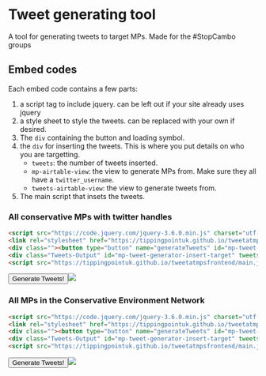 # Tweet generating tool

A tool for generating tweets to target MPs. Made for the #StopCambo groups

## Embed codes

Each embed code contains a few parts:

1. a script tag to include jquery. can be left out if your site already uses jquery
1. a style sheet to style the tweets. can be replaced with your own if desired.
1. The `div` containing the button and loading symbol.
1. the `div` for inserting the tweets. This is where you put details on who you are targetting.
    * `tweets`: the number of tweets inserted.
    * `mp-airtable-view`: the view to generate MPs from. Make sure they all have a `twitter_username`.
    * `tweets-airtable-view`: the view to generate tweets from.
1. The main script that insets the tweets.

### All conservative MPs with twitter handles

```html
<script src="https://code.jquery.com/jquery-3.6.0.min.js" charset="utf-8"></script>
<link rel="stylesheet" href="https://tippingpointuk.github.io/tweetatmpsfrontend/style.css">
<div class=""><button type="button" name="generateTweets" id="mp-tweet-generator-button">Generate Tweets!</button><img id="mp-tweet-generator-loading" src="https://tippingpointuk.github.io/tweetatmpsfrontend/loading.svg" class="hide"/></div>
<div class="Tweets-Output" id="mp-tweet-generator-insert-target" tweets=4 mp-airtable-view=viwmvRNLuTByBvMnV tweets-airtable-view=viwT9DujPVYtrAhk8></div>
<script src="https://tippingpointuk.github.io/tweetatmpsfrontend/main.js" charset="utf-8"></script>
```

<script src="https://code.jquery.com/jquery-3.6.0.min.js" charset="utf-8"></script>
<link rel="stylesheet" href="https://tippingpointuk.github.io/tweetatmpsfrontend/style.css">

<div class="mp-tweet-generator-button"><button type="button" name="generateTweets">Generate Tweets!</button><img src="../loading.svg" class="hide mp-tweet-generator-loading"/></div><div class="mp-tweet-generator-output" tweets=18 mp-airtable-view="viwAfHCIKMuHjpoKO" tweets-airtable-view="viwHmxiJpl1HS8SMe"></div>

### All MPs in the Conservative Environment Network

```html
<script src="https://code.jquery.com/jquery-3.6.0.min.js" charset="utf-8"></script>
<link rel="stylesheet" href="https://tippingpointuk.github.io/tweetatmpsfrontend/style.css">
<div class=""><button type="button" name="generateTweets" id="mp-tweet-generator-button">Generate Tweets!</button><img id="mp-tweet-generator-loading" src="https://tippingpointuk.github.io/tweetatmpsfrontend/loading.svg" class="hide"/></div>
<div class="Tweets-Output" id="mp-tweet-generator-insert-target" tweets=4 mp-airtable-view="viwAfHCIKMuHjpoKO" tweets-airtable-view="viwHmxiJpl1HS8SMe"></div>
<script src="https://tippingpointuk.github.io/tweetatmpsfrontend/main.js" charset="utf-8"></script>
```

<div class="mp-tweet-generator-button"><button type="button" name="generateTweets">Generate Tweets!</button><img src="../loading.svg" class="hide mp-tweet-generator-loading"/></div>
<div class="mp-tweet-generator-output" tweets=4 mp-airtable-view="viwAfHCIKMuHjpoKO" tweets-airtable-view="viwHmxiJpl1HS8SMe"></div>


<script src="https://tippingpointuk.github.io/tweetatmpsfrontend/main.js" charset="utf-8"></script>

